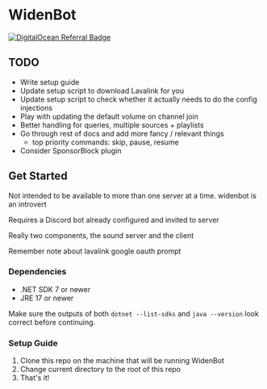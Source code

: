 # WidenBot

[![DigitalOcean Referral Badge](https://web-platforms.sfo2.cdn.digitaloceanspaces.com/WWW/Badge%201.svg)](https://www.digitalocean.com/?refcode=eb2eb2fc76ce&utm_campaign=Referral_Invite&utm_medium=Referral_Program&utm_source=badge)

## TODO

- Write setup guide
- Update setup script to download Lavalink for you
- Update setup script to check whether it actually needs to do the config injections
- Play with updating the default volume on channel join
- Better handling for queries, multiple sources + playlists
- Go through rest of docs and add more fancy / relevant things
  - top priority commands: skip, pause, resume
- Consider SponsorBlock plugin

## Get Started

Not intended to be available to more than one server at a time. widenbot is an introvert

Requires a Discord bot already configured and invited to server

Really two components, the sound server and the client

Remember note about lavalink google oauth prompt

### Dependencies

- .NET SDK 7 or newer
- JRE 17 or newer

Make sure the outputs of both `dotnet --list-sdks` and `java --version` look correct before continuing.

### Setup Guide

1. Clone this repo on the machine that will be running WidenBot
2. Change current directory to the root of this repo
3. That's it!
